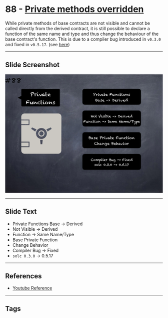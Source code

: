 # 88 - [Private methods overridden](Private%20methods%20overridden.md)
While private methods of base contracts are not visible and cannot be called directly from the derived contract, it is still possible to declare a function of the same name and type and thus change the behaviour of the base contract's function. This is due to a compiler bug introduced in `v0.3.0` and fixed in `v0.5.17`. (see [here](https://docs.soliditylang.org/en/v0.8.9/bugs.html))
___
## Slide Screenshot
![088.png](../../images/4.Pitfalls%20and%20Best%20Practices%20101/088.png)
___
## Slide Text
- Private Functions Base -> Derived
- Not Visible -> Derived
- Function -> Same Name/Type
- Base Private Function
- Change Behavior
- Compiler Bug -> Fixed
- `solc 0.3.0` -> 0.5.17
___
## References
- [Youtube Reference](https://youtu.be/vyWLO5Dlg50?t=265)
___
## Tags